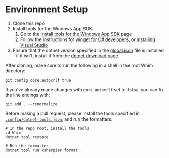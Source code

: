 # Environment Setup

1. Clone this repo
2. Install tools for the Windows App SDK:
   1. Go to the [Install tools for the Windows App SDK](https://learn.microsoft.com/en-us/windows/apps/windows-app-sdk/set-up-your-development-environment) page
   2. Follow the instructions for [winget for C# developers](https://learn.microsoft.com/en-us/windows/apps/windows-app-sdk/set-up-your-development-environment?tabs=cs-vs-community%2Ccpp-vs-community%2Cvs-2022-17-1-a%2Cvs-2022-17-1-b#for-c-developers), or [installing Visual Studio](https://learn.microsoft.com/en-us/windows/apps/windows-app-sdk/set-up-your-development-environment?tabs=cs-vs-community%2Ccpp-vs-community%2Cvs-2022-17-1-a%2Cvs-2022-17-1-b#install-visual-studio)
3. Ensure that the dotnet version specified in the [global.json](https://github.com/dalyIsaac/Whim/blob/main/global.json) file is installed - if it isn't, install it from the [dotnet download page](https://dotnet.microsoft.com/en-us/download).

After cloning, make sure to run the following in a shell in the root Whim directory:

```shell
git config core.autocrlf true
```

If you've already made changes with `core.autocrlf` set to `false`, you can fix the line endings with:

```shell
git add . --renormalize
```

Before making a pull request, please install the tools specified in [`.config/dotnet-tools.json`](https://github.com/dalyIsaac/Whim/blob/main/.config/dotnet-tools.json), and run the formatters:

```shell
# In the repo root, install the tools
cd Whim
dotnet tool restore

# Run the formatter
dotnet tool run csharpier format .
```
